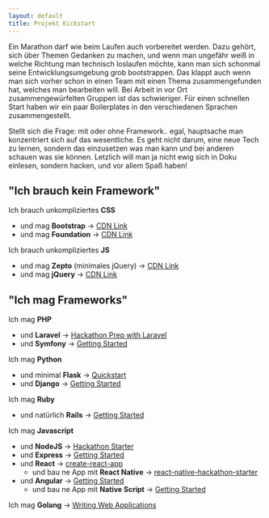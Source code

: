 ```yaml
---
layout: default
title: Projekt Kickstart
---
```


Ein Marathon darf wie beim Laufen auch vorbereitet werden. Dazu gehört, sich über Themen Gedanken zu machen, 
und wenn man ungefähr weiß in welche Richtung man technisch loslaufen möchte, kann man sich schonmal seine 
Entwicklungsumgebung grob bootstrappen. Das klappt auch wenn man sich vorher schon in einen Team mit einen Thema 
zusammengefunden hat, welches man bearbeiten will. Bei Arbeit in vor Ort zusammengewürfelten Gruppen ist das schwieriger.
Für einen schnellen Start haben wir ein paar Boilerplates in den verschiedenen Sprachen zusammengestellt.

Stellt sich die Frage: mit oder ohne Framework.. egal, hauptsache man konzentriert sich auf das wesentliche. 
Es geht nicht darum, eine neue Tech zu lernen, sondern das einzusetzen was man kann und bei anderen schauen was sie können. 
Letzlich will man ja nicht ewig sich in Doku einlesen, sondern hacken, und vor allem Spaß haben!

## "Ich brauch kein Framework"

Ich brauch unkompliziertes **CSS**
  - und mag **Bootstrap** -> [CDN Link](http://getbootstrap.com/getting-started/)
  - und mag **Foundation** -> [CDN Link](https://www.foundationcdn.com/)
  
Ich brauch unkompliziertes **JS**
  - und mag **Zepto** (minimales jQuery) -> [CDN Link](http://www.jsdelivr.com/projects/zepto)
  - und mag **jQuery** -> [CDN Link](https://code.jquery.com/jquery/)
  
## "Ich mag Frameworks" 

Ich mag **PHP**
- und **Laravel** -> [Hackathon Prep with Laravel](https://medium.com/@piesse/hackathon-prep-with-laravel-dc47d96a2932)
- und **Symfony** -> [Getting Started](https://symfony.com/doc/current/index.html)

Ich mag **Python**
- und minimal **Flask** -> [Quickstart](http://flask.pocoo.org/docs/0.12/quickstart/)
- und **Django** -> [Getting Started](https://www.djangoproject.com/start/)

Ich mag **Ruby**
- und natürlich **Rails** -> [Getting Started](http://guides.rubyonrails.org/getting_started.html)

Ich mag **Javascript**
- und **NodeJS** -> [Hackathon Starter](https://github.com/sahat/hackathon-starter)
- und **Express** -> [Getting Started](http://expressjs.com/en/starter/installing.html)
- und **React** -> [create-react-app](https://github.com/facebookincubator/create-react-app)
    - und bau ne App mit **React Native** -> [react-native-hackathon-starter](https://github.com/react-native-training/react-native-hackathon-starter)
- und **Angular** -> [Getting Started](https://angularjs.org/)
    - und bau ne App mit **Native Script** -> [Getting Started](http://docs.nativescript.org/angular/tutorial/ng-chapter-0)

Ich mag **Golang** -> [Writing Web Applications](https://golang.org/doc/articles/wiki/)